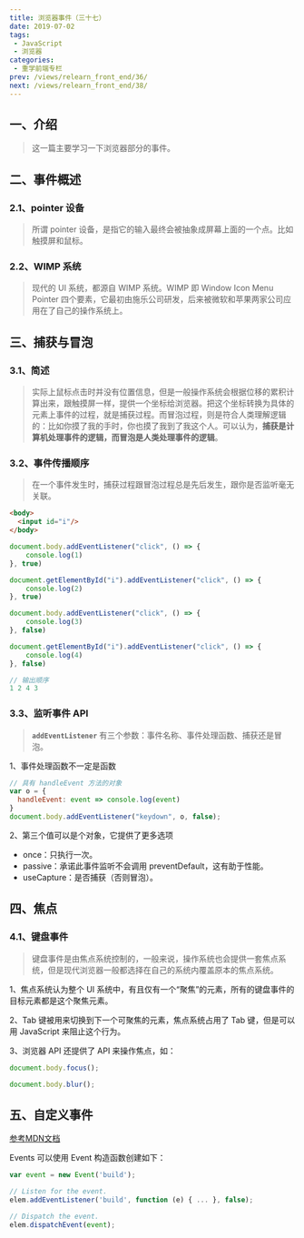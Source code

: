```yaml
---
title: 浏览器事件（三十七）
date: 2019-07-02
tags:
 - JavaScript
 - 浏览器
categories:
 - 重学前端专栏
prev: /views/relearn_front_end/36/
next: /views/relearn_front_end/38/
---
```


## 一、介绍

> 这一篇主要学习一下浏览器部分的事件。

## 二、事件概述

### 2.1、pointer 设备

> 所谓 pointer 设备，是指它的输入最终会被抽象成屏幕上面的一个点。比如触摸屏和鼠标。

### 2.2、WIMP 系统

> 现代的 UI 系统，都源自 WIMP 系统。WIMP 即 Window Icon Menu Pointer 四个要素，它最初由施乐公司研发，后来被微软和苹果两家公司应用在了自己的操作系统上。

## 三、捕获与冒泡

### 3.1、简述

> 实际上鼠标点击时并没有位置信息，但是一般操作系统会根据位移的累积计算出来，跟触摸屏一样，提供一个坐标给浏览器。把这个坐标转换为具体的元素上事件的过程，就是捕获过程。而冒泡过程，则是符合人类理解逻辑的：比如你摸了我的手时，你也摸了我到了我这个人。可以认为，**捕获是计算机处理事件的逻辑，而冒泡是人类处理事件的逻辑**。

### 3.2、事件传播顺序

> 在一个事件发生时，捕获过程跟冒泡过程总是先后发生，跟你是否监听毫无关联。

```html
<body>
  <input id="i"/>
</body>
```

```js
document.body.addEventListener("click", () => {
    console.log(1)
}, true)

document.getElementById("i").addEventListener("click", () => {
    console.log(2)
}, true)

document.body.addEventListener("click", () => {
    console.log(3)
}, false)

document.getElementById("i").addEventListener("click", () => {
    console.log(4)
}, false)

// 输出顺序
1 2 4 3
```

### 3.3、监听事件 API

> **`addEventListener`** 有三个参数：事件名称、事件处理函数、捕获还是冒泡。

1、事件处理函数不一定是函数

```js
// 具有 handleEvent 方法的对象
var o = {
  handleEvent: event => console.log(event)
}
document.body.addEventListener("keydown", o, false);
```

2、第三个值可以是个对象，它提供了更多选项

- once：只执行一次。
- passive：承诺此事件监听不会调用 preventDefault，这有助于性能。
- useCapture：是否捕获（否则冒泡）。

## 四、焦点

### 4.1、键盘事件

> 键盘事件是由焦点系统控制的，一般来说，操作系统也会提供一套焦点系统，但是现代浏览器一般都选择在自己的系统内覆盖原本的焦点系统。

1、焦点系统认为整个 UI 系统中，有且仅有一个“聚焦”的元素，所有的键盘事件的目标元素都是这个聚焦元素。

2、Tab 键被用来切换到下一个可聚焦的元素，焦点系统占用了 Tab 键，但是可以用 JavaScript 来阻止这个行为。

3、浏览器 API 还提供了 API 来操作焦点，如：

```js
document.body.focus();

document.body.blur();
```

## 五、自定义事件

[参考MDN文档](https://developer.mozilla.org/zh-CN/docs/Web/Guide/Events/Creating_and_triggering_events)

Events 可以使用 Event 构造函数创建如下：

```js
var event = new Event('build');

// Listen for the event.
elem.addEventListener('build', function (e) { ... }, false);

// Dispatch the event.
elem.dispatchEvent(event);
```